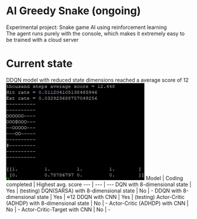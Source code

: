 # AI Greedy Snake (ongoing)
Experimental project: Snake game AI using reinforcement learning\
The agent runs purely with the console, which makes it extremely easy to be trained with a cloud server

# Current state
DDQN model with reduced state dimensions reached a average score of 12\
![](https://github.com/zysoong/ai-greedy-snake/blob/master/images/example_ddqn_reduced.gif?raw=true)
Model | Coding completed | Highest avg. score
--- | --- | --- 
DQN with 8-dimensional state | Yes | (testing)
DQN(SARSA) with 8-dimensional state | No | -
DDQN with 8-dimensional state | Yes | ≈12
DDQN with CNN | Yes | (testing)
Actor-Critic (ADHDP) with 8-dimensional state | No | -
Actor-Critic (ADHDP) with CNN | No | -
Actor-Critic-Target with CNN | No | -

